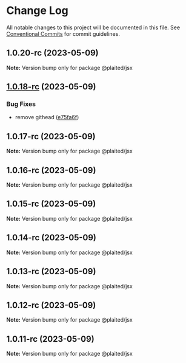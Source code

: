 # Change Log

All notable changes to this project will be documented in this file.
See [Conventional Commits](https://conventionalcommits.org) for commit guidelines.

## 1.0.20-rc (2023-05-09)

**Note:** Version bump only for package @plaited/jsx

## [1.0.18-rc](https://github.com/plaited/plaited/compare/v1.0.17-rc...v1.0.18-rc) (2023-05-09)

### Bug Fixes

- remove githead ([e75fa6f](https://github.com/plaited/plaited/commit/e75fa6f49af3c47d2dc56646c965965ddcf42b52))

## 1.0.17-rc (2023-05-09)

**Note:** Version bump only for package @plaited/jsx

## 1.0.16-rc (2023-05-09)

**Note:** Version bump only for package @plaited/jsx

## 1.0.15-rc (2023-05-09)

**Note:** Version bump only for package @plaited/jsx

## 1.0.14-rc (2023-05-09)

**Note:** Version bump only for package @plaited/jsx

## 1.0.13-rc (2023-05-09)

**Note:** Version bump only for package @plaited/jsx

## 1.0.12-rc (2023-05-09)

**Note:** Version bump only for package @plaited/jsx

## 1.0.11-rc (2023-05-09)

**Note:** Version bump only for package @plaited/jsx
